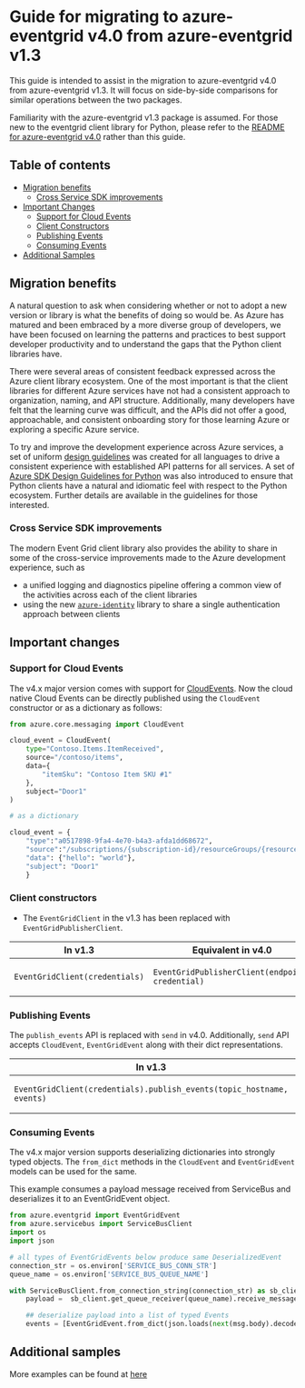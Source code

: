 # Guide for migrating to azure-eventgrid v4.0 from azure-eventgrid v1.3

This guide is intended to assist in the migration to azure-eventgrid v4.0 from azure-eventgrid v1.3. It will focus on side-by-side comparisons for similar operations between the two packages.

Familiarity with the azure-eventgrid v1.3 package is assumed. For those new to the eventgrid client library for Python, please refer to the [README for azure-eventgrid v4.0](https://github.com/Azure/azure-sdk-for-python/blob/master/sdk/eventgrid/azure-eventgrid/README.md) rather than this guide.

## Table of contents

* [Migration benefits](#migration-benefits)
  - [Cross Service SDK improvements](#cross-service-sdk-improvements)
* [Important Changes](#important-changes)
  - [Support for Cloud Events](#support-for-cloud-events)
  - [Client Constructors](#client-constructors)
  - [Publishing Events](#publishing-events)
  - [Consuming Events](#consuming-events)
* [Additional Samples](#additional-samples)

## Migration benefits

A natural question to ask when considering whether or not to adopt a new version or library is what the benefits of doing so would be. As Azure has matured and been embraced by a more diverse group of developers, we have been focused on learning the patterns and practices to best support developer productivity and to understand the gaps that the Python client libraries have.

There were several areas of consistent feedback expressed across the Azure client library ecosystem. One of the most important is that the client libraries for different Azure services have not had a consistent approach to organization, naming, and API structure. Additionally, many developers have felt that the learning curve was difficult, and the APIs did not offer a good, approachable, and consistent onboarding story for those learning Azure or exploring a specific Azure service.

To try and improve the development experience across Azure services, a set of uniform [design guidelines](https://azure.github.io/azure-sdk/general_introduction.html) was created for all languages to drive a consistent experience with established API patterns for all services. A set of [Azure SDK Design Guidelines for Python](https://azure.github.io/azure-sdk/python_design.html) was also introduced to ensure that Python clients have a natural and idiomatic feel with respect to the Python ecosystem. Further details are available in the guidelines for those interested.

### Cross Service SDK improvements

The modern Event Grid client library also provides the ability to share in some of the cross-service improvements made to the Azure development experience, such as
- a unified logging and diagnostics pipeline offering a common view of the activities across each of the client libraries
- using the new [`azure-identity`](https://github.com/Azure/azure-sdk-for-python/blob/master/sdk/identity/azure-identity/README.md) library to share a single authentication approach between clients

## Important changes

### Support for Cloud Events

The v4.x major version comes with support for [CloudEvents](https://github.com/cloudevents/spec). Now the cloud native Cloud Events can be directly published using the `CloudEvent` constructor or as a dictionary as follows:

```Python
from azure.core.messaging import CloudEvent

cloud_event = CloudEvent(
    type="Contoso.Items.ItemReceived",
    source="/contoso/items",
    data={
        "itemSku": "Contoso Item SKU #1"
    },
    subject="Door1"
)

# as a dictionary

cloud_event = {
    "type":"a0517898-9fa4-4e70-b4a3-afda1dd68672",
    "source":"/subscriptions/{subscription-id}/resourceGroups/{resource-group}/providers/Microsoft.Storage/storageAccounts/{storage-account}",
    "data": {"hello": "world"},
    "subject": "Door1"
    }
```

### Client constructors

* The `EventGridClient` in the v1.3 has been replaced with `EventGridPublisherClient`.

| In v1.3 | Equivalent in v4.0 | Sample |
|---|---|---|
|`EventGridClient(credentials)`|`EventGridPublisherClient(endpoint, credential)`|[Sample for client construction](https://github.com/Azure/azure-sdk-for-python/blob/master/sdk/eventgrid/azure-eventgrid/samples/sync_samples/sample_publish_events_using_cloud_events_1.0_schema.py)|

### Publishing Events

The `publish_events` API is replaced with `send` in v4.0. Additionally, `send` API accepts `CloudEvent`, `EventGridEvent` along with their dict representations.

| In v1.3 | Equivalent in v4.0 | Sample |
|---|---|---|
|`EventGridClient(credentials).publish_events(topic_hostname, events)`|`EventGridPublisherClient(endpoint, credential).send(events)`|[Sample for client construction](https://github.com/Azure/azure-sdk-for-python/blob/master/sdk/eventgrid/azure-eventgrid/samples/sync_samples/sample_publish_events_using_cloud_events_1.0_schema.py)|

### Consuming Events

The v4.x major version supports deserializing dictionaries into strongly typed objects. The `from_dict` methods in the `CloudEvent` and `EventGridEvent` models can be used for the same.

This example consumes a payload message received from ServiceBus and deserializes it to an EventGridEvent object.

```Python
from azure.eventgrid import EventGridEvent
from azure.servicebus import ServiceBusClient
import os
import json

# all types of EventGridEvents below produce same DeserializedEvent
connection_str = os.environ['SERVICE_BUS_CONN_STR']
queue_name = os.environ['SERVICE_BUS_QUEUE_NAME']

with ServiceBusClient.from_connection_string(connection_str) as sb_client:
    payload =  sb_client.get_queue_receiver(queue_name).receive_messages()

    ## deserialize payload into a list of typed Events
    events = [EventGridEvent.from_dict(json.loads(next(msg.body).decode('utf-8'))) for msg in payload]
```

## Additional samples

More examples can be found at [here](https://github.com/Azure/azure-sdk-for-python/tree/master/sdk/eventgrid/azure-eventgrid/samples)
